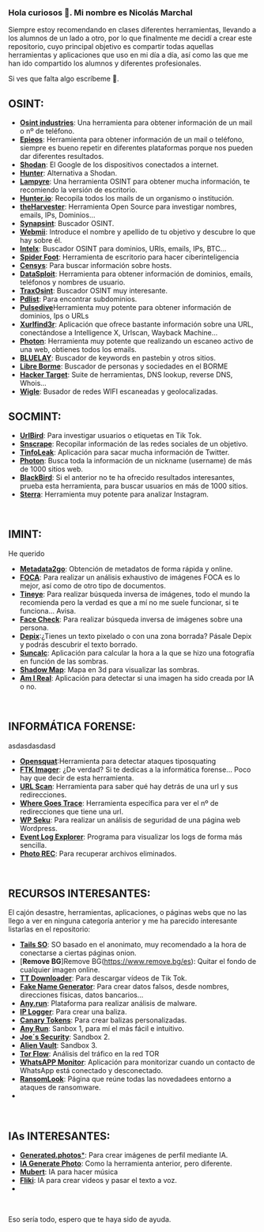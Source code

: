 ### Hola curiosos 👋. Mi nombre es Nicolás Marchal

Siempre estoy recomendando en clases diferentes herramientas, llevando a los alumnos de un lado a otro, por lo que finalmente me decidí a crear este repositorio, cuyo principal objetivo es compartir todas aquellas herramientas y aplicaciones que uso en mi día a día, así como las que me han ido compartido los alumnos y diferentes profesionales.

Si ves que falta algo escríbeme 📧.

## OSINT:

- [**Osint industries**](https://osint.industries/): Una herramienta para obtener información de un mail o nº de teléfono.
- [**Epieos**](https://epieos.com/): Herramienta para obtener información de un mail o teléfono, siempre es bueno repetir en diferentes plataformas porque nos pueden dar diferentes resultados.
- [**Shodan**](https://www.shodan.io/): El Google de los dispositivos conectados a internet.
- [**Hunter**](https://hunter.how/): Alternativa a Shodan.
- [**Lampyre**](https://lampyre.io/): Una herramienta OSINT para obtener mucha información, te recomiendo la versión de escritorio.
- [**Hunter.io**](https://hunter.io/): Recopila todos los mails de un organismo o institución.
- [**theHarvester**](https://github.com/laramies/theHarvester): Herramienta Open Source para investigar nombres, emails, IPs, Dominios...
- [**Synapsint**](https://synapsint.com/index.php): Buscador OSINT.
- [**Webmii**](https://webmii.com/): Introduce el nombre y apellido de tu objetivo y descubre lo que hay sobre él.
- [**Intelx**](https://intelx.io/): Buscador OSINT para dominios, URls, emails, IPs, BTC...
- [**Spider Foot**](https://github.com/smicallef/spiderfoot.git): Herramienta de escritorio para hacer ciberinteligencia
- [**Censys**](https://search.censys.io/): Para buscar información sobre hosts.
- [**DataSploit**](https://github.com/DataSploit/datasploit): Herramienta para obtener información de dominios, emails, teléfonos y nombres de usuario.
- [**TraxOsint**](https://github.com/N0rz3/TraxOsint): Buscador OSINT muy interesante.
- [**Pdlist**](https://github.com/gnebbia/pdlist): Para encontrar subdominios.
- [**Pulsedive**](https://pulsedive.com/)Herramienta muy potente para obtener información de dominios, Ips o URLs
- [**Xurlfind3r**](https://github.com/hueristiq/xurlfind3r): Aplicación que ofrece bastante información sobre una URL, conectándose a Intelligence X, Urlscan, Wayback Machine...
- [**Photon**](https://github.com/s0md3v/Photon): Herramienta muy potente que realizando un escaneo activo de una web, obtienes todos los emails.
- [**BLUELAY**](https://github.com/xakepnz/BLUELAY): Buscador de keywords en pastebin y otros sitios.
- [**Libre Borme**](https://librebor.me/): Buscador de personas y sociedades en el BORME
- [**Hacker Target**](https://hackertarget.com/): Suite de herramientas, DNS lookup, reverse DNS, Whois...
- [**Wigle**](https://wigle.net/): Busador de redes WIFI escaneadas y geolocalizadas.

## SOCMINT:

- [**UrlBird**](https://urlebird.com/es/): Para investigar usuarios o etiquetas en Tik Tok.
- [**Snscrape**](https://github.com/JustAnotherArchivist/snscrape): Recopilar información de las redes sociales de un objetivo.
- [**TinfoLeak**](https://github.com/vaguileradiaz/tinfoleak): Aplicación para sacar mucha información de Twitter.
- [**Photon**](https://github.com/s0md3v/Photon): Busca toda la información de un nickname (username) de más de 1000 sitios web.
- [**BlackBird**](https://github.com/p1ngul1n0/blackbird): Si el anterior no te ha ofrecido resultados interesantes, prueba esta herramienta, para buscar usuarios en más de 1000 sitios.
- [**Sterra**](https://github.com/novitae/sterraxcyl): Herramienta muy potente para analizar Instagram.


</br>

## IMINT:
He querido 
- [**Metadata2go**](https://www.metadata2go.com/): Obtención de metadatos de forma rápida y online.
- [**FOCA**](https://github.com/ElevenPaths/FOCA): Para realizar un análisis exhaustivo de imágenes FOCA es lo mejor, así como de otro tipo de documentos.
- [**Tineye**](https://tineye.com/): Para realizar búsqueda inversa de imágenes, todo el mundo la recomienda pero la verdad es que a mí no me suele funcionar, si te funciona... Avisa.
- [**Face Check**](https://facecheck.id/): Para realizar búsqueda inversa de imágenes sobre una persona.
- [**Depix**](https://github.com/spipm/Depix):¿Tienes un texto pixelado o con una zona borrada? Pásale Depix y podrás descubrir el texto borrado.
- [**Suncalc**](http://suncalc.net/): Aplicación para calcular la hora a la que se hizo una fotografía en función de las sombras.
- [**Shadow Map**](https://app.shadowmap.org/?): Mapa en 3d para visualizar las sombras.
- [**Am I Real**](https://seintpl.github.io/AmIReal/): Aplicación para detectar si una imagen ha sido creada por IA o no.

</br>

## INFORMÁTICA FORENSE:
asdasdasdasd
- [**Opensquat**](https://github.com/atenreiro/opensquat):Herramienta para detectar ataques tiposquating
- [**FTK Imager**](https://www.exterro.com/ftk-imager): ¿De verdad? Si te dedicas a la informática forense... Poco hay que decir de esta herramienta.
- [**URL Scan**](https://urlscan.io/): Herramienta para saber qué hay detrás de una url y sus redirecciones.
- [**Where Goes Trace**](https://wheregoes.com/trace/): Herramienta específica para ver el nº de redirecciones que tiene una url.
- [**WP Seku**](https://github.com/andripwn/WPSeku): Para realizar un análisis de seguridad de una página web Wordpress.
- [**Event Log Explorer**](https://eventlogxp.com/): Programa para visualizar los logs de forma más sencilla.
- [**Photo REC**](https://www.cgsecurity.org/wiki/PhotoRec_ES): Para recuperar archivos eliminados.
</br>

## RECURSOS INTERESANTES:
El cajón desastre, herramientas, aplicaciones, o páginas webs que no las llego a ver en ninguna categoría anterior y me ha parecido interesante listarlas en el repositorio:


- [**Tails SO**](https://tails.net/index.es.html): SO basado en el anonimato, muy recomendado a la hora de conectarse a ciertas páginas onion.
- [**Remove BG**]Remove BG(https://www.remove.bg/es): Quitar el fondo de cualquier imagen online.
- [**TT Downloader**](https://ttdownloader.com/es/): Para descargar vídeos de Tik Tok.
- [**Fake Name Generator**](https://es.fakenamegenerator.com/): Para crear datos falsos, desde nombres, direcciones físicas, datos bancarios...
- [**Any.run**](https://any.run/): Plataforma para realizar análisis de malware.
- [**IP Logger**](https://iplogger.org/es/): Para crear una baliza.
- [**Canary Tokens**](https://canarytokens.org/generate): Para crear balizas personalizadas.
- [**Any Run**](https://any.run/): Sanbox 1, para mí el más fácil e intuitivo.
- [**Joe´s Security**](https://www.joesecurity.org/): Sandbox 2.
- [**Alien Vault**](https://otx.alienvault.com/): Sandbox 3.
- [**Tor Flow**](https://torflow.uncharted.software/): Análisis del tráfico en la red TOR
- [**WhatsAPP Monitor**](https://github.com/ErikTschierschke/WhatsappMonitor): Aplicación para monitorizar cuando un contacto de WhatsApp está conectado y desconectado.
- [**RansomLook**](https://www.ransomlook.io/): Página que reúne todas las novedadees entorno a ataques de ransomware.
- 
</br>

## IAs INTERESANTES:
- [**Generated.photos***](https://generated.photos/human-generator/): Para crear imágenes de perfil mediante IA.
- [**IA Generate Photo**](https://thispersondoesnotexist.com/): Como la herramienta anterior, pero diferente.
- [**Mubert**](https://mubert.com/render): IA para hacer música
- [**Fliki**](https://fliki.ai/): IA para crear videos y pasar el texto a voz.
- 
</br>

Eso sería todo, espero que te haya sido de ayuda.
